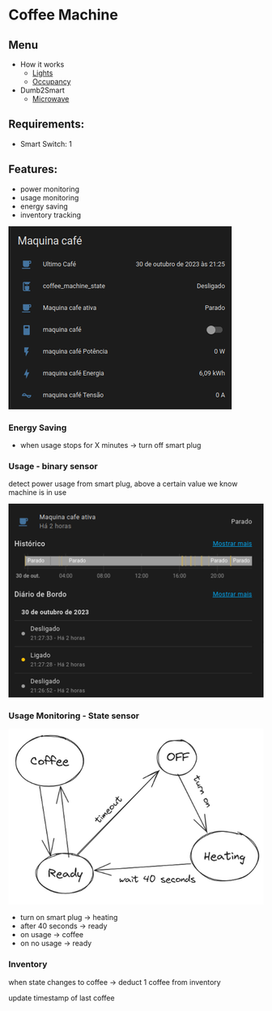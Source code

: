 # Coffee Machine

## Menu

- How it works
  - [Lights](./lights.md)
  - [Occupancy](./occupancy.md)
- Dumb2Smart
  - [Microwave](./dumb2smart/microwave.md)

## Requirements:
- Smart Switch: 1

## Features:
- power monitoring
- usage monitoring
- energy saving
- inventory tracking

![img_1.png](img_1.png)

### Energy Saving

- when usage stops for X minutes -> turn off smart plug

### Usage - binary sensor

detect power usage from smart plug, above a certain value we know machine is in use

![img_2.png](img_2.png)


### Usage Monitoring - State sensor

![img.png](img.png)

- turn on smart plug -> heating
- after 40 seconds -> ready
- on usage -> coffee
- on no usage -> ready

### Inventory

when state changes to coffee -> deduct 1 coffee from inventory

update timestamp of last coffee

